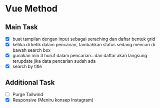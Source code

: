 # Vue Method
## Main Task
- [x] buat tampilan dengan input sebagai seraching dan daftar bentuk grid
- [x] ketika di ketik dalam pencarian, tambahkan status sedang mencari di bawah search box
- [x] gunakan min 3 huruf dalam pencarian...dan daftar akan langsung terupdate jika data pencarian sudah ada
- [x] search by title

## Additional Task
- [ ] Purge Tailwind
- [x] Responsive (Meniru konsep Instagram)

